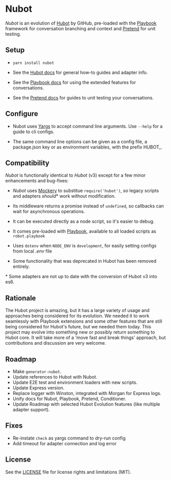 # Nubot

[hubot]: http://hubot.github.com
[hubot-docs]: https://hubot.github.com/docs/scripting
[hubot-async]: https://github.com/timkinnane/hubot-async
[hubot-pretend]: https://propertyux.github.io/hubot-pretend
[hubot-playbook]: https://timkinnane.github.io/hubot-playbook
[generator-hubot]: https://github.com/github/generator-hubot
[mockery]: https://www.npmjs.com/package/mockery
[yargs]: http://yargs.js.org/docs
[dotenv]: https://www.npmjs.com/package/dotenv
[heroku]: http://www.heroku.com
[standard]: https://standardjs.com/

*Nubot* is an evolution of [Hubot][hubot] by GitHub, pre-loaded with the
[Playbook][hubot-playbook] framework for conversation branching and context and
[Pretend][hubot-pretend] for unit testing.

## Setup

- `yarn install nubot`

- See the [Hubot docs][hubot-docs] for general how-to guides and adapter
info.

- See the [Playbook docs][hubot-playbook] for using the extended features for
conversations.

- See the [Pretend docs][hubot-pretend] for guides to unit testing your
conversations.

## Configure

- Nubot uses [Yargs][yargs] to accept command line arguments. Use `--help` for
a guide to cli configs.

- The same command line options can be given as a config file, a package.json
key or as environment variables, with the prefix HUBOT_.

## Compatibility

*Nubot* is functionally identical to *Hubot* (v3) except for a few minor
enhancements and bug-fixes:

- *Nubot* uses [Mockery][mockery] to substitue `require('hubot')`, so legacy
scripts and adapters _should_* work without modification.

- Its middleware returns a promise instead of `undefined`, so callbacks can
wait for asynchronous operations.

- It can be executed directly as a node script, so it's easier to debug.

- It comes pre-loaded with [Playbook][hubot-playbook], available to all loaded
scripts as `robot.playbook`

- Uses `dotenv` when `NODE_ENV` is `development`, for easily setting configs from local _.env_ file

- Some functionality that was deprecated in Hubot has been removed entirely.

\* Some adapters are not up to date with the conversion of Hubot v3 into es6.

## Rationale

The Hubot project is amazing, but it has a large variety of usage and approaches
being considered for its evolution. We needed it to work seamlessly with
Playbook extensions and some other features that are still being considered for
Hubot's future, but we needed them today. This project may evolve into something
new or possibly return something to Hubot core. It will take more of a 'move
fast and break things' approach, but contributions and discussion are very
welcome.

## Roadmap

- Make `generator-nubot`.
- Update references to Hubot with Nubot.
- Update E2E test and environment loaders with new scripts.
- Update Express version.
- Replace logger with Winston, integrated with Morgan for Express logs.
- Unify docs for Nubot, Playbook, Pretend, Conditioner.
- Update Roadmap with selected Hubot Evolution features (like multiple adapter support).

## Fixes

- Re-instate `check` as yargs command to dry-run config
- Add timeout for adapter connection and log error

## License

See the [LICENSE](LICENSE.md) file for license rights and limitations (MIT).
